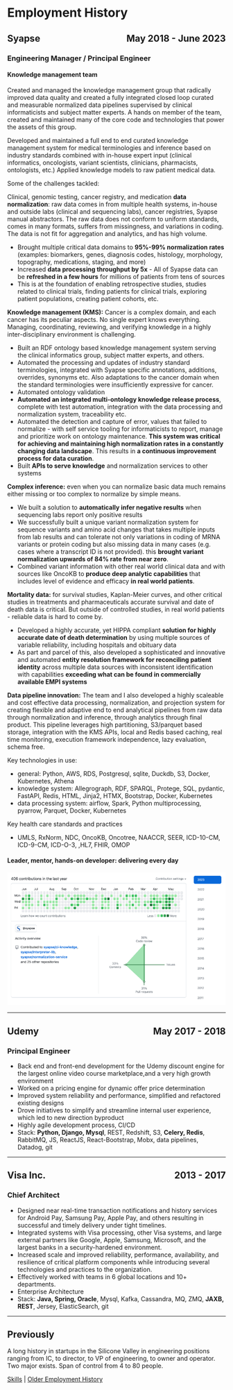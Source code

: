 # Employment History

## Syapse &nbsp;&nbsp;&nbsp;&nbsp; <span style="float:right">May 2018 - June 2023</span>

### Engineering Manager / Principal Engineer

#### Knowledge management team

Created and managed the knowledge management group that radically improved data quality and created a fully integrated closed loop curated and measurable normalized data pipelines supervised by clinical informaticists and subject matter experts. A hands on member of the team, created and maintained many of the core code and technologies that power the assets of this group.

Developed and maintained a full end to end curated knowledge management system for medical terminologies and inference based on industry standards combined with in-house expert input (clinical informatics, oncologists, variant scientists, clinicians, pharmacists, ontologists, etc.) Applied knowledge models to raw patient medical data.

Some of the challenges tackled:

Clinical, genomic testing, cancer registry, and medication **data normalization**: raw data comes in from multiple health systems, in-house and outside labs (clinical and sequencing labs), cancer registries, Syapse manual abstractors. The raw data does not conform to uniform standards, comes in many formats, suffers from missingness, and variations in coding. The data is not fit for aggregation and analytics, and has high volume.

* Brought multiple critical data domains to **95%-99% normalization rates** (examples: biomarkers, genes, diagnosis codes, histology, morphology, topography, medications, staging, and more)
* Increased **data processing throughput by 5x** - All of Syapse data can be **refreshed in a few hours** for millions of patients from tens of sources
* This is at the foundation of enabling retrospective studies, studies related to clinical trials, finding patients for clinical trials, exploring patient populations, creating patient cohorts, etc.

**Knowledge management (KMS):** Cancer is a complex domain, and each cancer has its peculiar aspects. No single expert knows everything. Managing, coordinating, reviewing, and verifying knowledge in a highly inter-disciplinary environment is challenging.

* Built an RDF ontology based knowledge management system serving the clinical informatics group, subject matter experts, and others.
* Automated the processing and updates of industry standard terminologies, integrated with Syapse specific annotations, additions, overrides, synonyms etc. Also adaptations to the cancer domain when the standard terminologies were insufficiently expressive for cancer.
* Automated ontology validation
* **Automated an integrated multi-ontology knowledge release process**, complete with test automation, integration with the data processing and normalization system, traceability etc.
* Automated the detection and capture of error, values that failed to normalize - with self service tooling for informaticists to report, manage and prioritize work on ontology maintenance. **This system was critical for achieving and maintaining high normalization rates in a constantly changing data landscape**. This results in **a continuous improvement process for data curation**.
* Built **APIs to serve knowledge** and normalization services to other systems

**Complex inference:** even when you can normalize basic data much remains either missing or too complex to normalize by simple means.

* We built a solution to **automatically infer negative results** when sequencing labs report only positive results
* We successfully built a unique variant normalization system for sequence variants and amino acid changes that takes multiple inputs from lab results and can tolerate not only variations in coding of MRNA variants or protein coding but also missing data in many cases (e.g. cases where a transcript ID is not provided). this **brought variant normalization upwards of 84% rate from near zero**.
* Combined variant information with other real world clinical data and with sources like OncoKB to **produce deep analytic capabilities** that includes level of evidence and efficacy **in real world patients**.

**Mortality data:** for survival studies, Kaplan-Meier curves, and other critical studies in treatments and pharmaceuticals accurate survival and date of death data is critical. But outside of controlled studies, in real world patients - reliable data is hard to come by.

* Developed a highly accurate, yet HIPPA compliant **solution for highly accurate date of death determination** by using multiple sources of variable reliability, including hospitals and obituary data
* As part and parcel of this, also developed a sophisticated and innovative and automated **entity resolution framework for reconciling patient identity** across multiple data sources with inconsistent identification with capabilities **exceeding what can be found in commercially available EMPI systems**

**Data pipeline innovation:** The team and I also developed a highly scaleable and cost effective data processing, normalization, and projection system for creating flexible and adaptive end to end analytical pipelines from raw data through normalization and inference, through analytics through final product. This pipeline leverages high partitioning, S3/parquet based storage, integration with the KMS APIs, local and Redis based caching, real time monitoring, execution framework independence, lazy evaluation, schema free.

Key technologies in use: 

* general: Python, AWS, RDS, Postgresql, sqlite, Duckdb, S3, Docker, Kubernetes, Athena
* knowledge system: Allegrograph, RDF, SPARQL, Protege, SQL, pydantic, FastAPI, Redis, HTML, Jinja2, HTMX, Bootstrap, Docker, Kubernetes
* data processing system: airflow, Spark, Python multiprocessing, pyarrow, Parquet, Docker, Kubernetes

Key health care standards and practices

* UMLS, RxNorm, NDC, OncoKB, Oncotree, NAACCR, SEER, ICD-10-CM, ICD-9-CM, ICD-O-3, ,HL7, FHIR, OMOP

#### Leader, mentor, hands-on developer: delivering every day

![github activity 2023](github-history-2023.png)

------

## Udemy &nbsp;&nbsp;&nbsp;&nbsp; <span style="float:right">May 2017 - 2018</span>

### Principal Engineer

- Back end and front-end development for the Udemy discount engine for the largest online video course marketplace,and a very high growth environment
- Worked on a pricing engine for dynamic offer price determination
- Improved system reliability and performance, simplified and refactored existing designs
- Drove initiatives to simplify and streamline internal user experience, which led to new direction byproduct
- Highly agile development process, CI/CD
- Stack: **Python, Django, Mysql**, REST, Redshift, S3, **Celery, Redis**, RabbitMQ, JS, ReactJS, React-Bootstrap, Mobx, data pipelines, Datadog, git 

------

## Visa Inc. &nbsp;&nbsp;&nbsp;&nbsp; <span style="float:right">2013 - 2017</span>

### Chief Architect

* Designed near real-time transaction notifications and history services for Android Pay, Samsung Pay, Apple Pay, and others resulting in successful and timely delivery under tight timelines.
* Integrated systems with Visa processing, other Visa systems, and large external partners like Google, Apple, Samsung, Microsoft, and the largest banks in a security-hardened environment.
* Increased scale and improved reliability, performance, availability, and resilience of critical platform components while introducing several technologies and practices to the organization.
* Effectively worked with teams in 6 global locations and 10+ departments.
* Enterprise Architecture
* Stack: **Java, Spring, Oracle**, Mysql, Kafka, Cassandra, MQ, ZMQ, **JAXB, REST**, Jersey, ElasticSearch, git

----

## Previously

A long history in startups in the Silicone Valley in engineering positions ranging from IC, to director, to VP of engineering, to owner and operator. Two major exists. Span of control from 4 to 80 people.

[Skills](skills.md)  |  [Older Employment History](older-history.md)